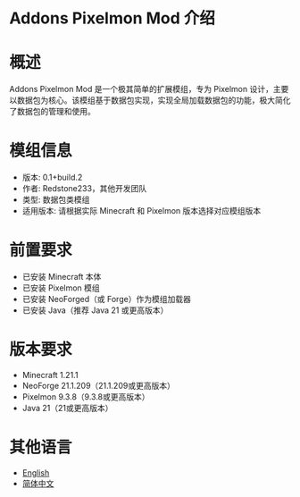 Addons Pixelmon Mod 介绍
=======

概述
=======
Addons Pixelmon Mod 是一个极其简单的扩展模组，专为 Pixelmon 设计，主要以数据包为核心。该模组基于数据包实现，实现全局加载数据包的功能，极大简化了数据包的管理和使用。

模组信息
=======
- 版本: 0.1+build.2
- 作者: Redstone233，其他开发团队
- 类型: 数据包类模组
- 适用版本: 请根据实际 Minecraft 和 Pixelmon 版本选择对应模组版本

前置要求
=======
- 已安装 Minecraft 本体
- 已安装 Pixelmon 模组
- 已安装 NeoForged（或 Forge）作为模组加载器
- 已安装 Java（推荐 Java 21 或更高版本）

版本要求
=======
- Minecraft 1.21.1
- NeoForge 21.1.209（21.1.209或更高版本）
- Pixelmon 9.3.8（9.3.8或更高版本）
- Java 21（21或更高版本）

其他语言
=======
- [English](README.md)
- [简体中文](README.zh.md)
